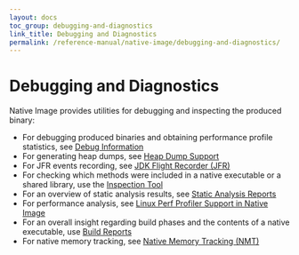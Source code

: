 ```yaml
---
layout: docs
toc_group: debugging-and-diagnostics
link_title: Debugging and Diagnostics
permalink: /reference-manual/native-image/debugging-and-diagnostics/
---
```


# Debugging and Diagnostics

Native Image provides utilities for debugging and inspecting the produced binary:
 - For debugging produced binaries and obtaining performance profile statistics, see [Debug Information](DebugInfo.md)
 - For generating heap dumps, see [Heap Dump Support](guides/create-heap-dump-from-native-executable.md)
 - For JFR events recording, see [JDK Flight Recorder (JFR)](JFR.md)
 - For checking which methods were included in a native executable or a shared library, use the [Inspection Tool](InspectTool.md)
 - For an overview of static analysis results, see [Static Analysis Reports](StaticAnalysisReports.md)
 - For performance analysis, see [Linux Perf Profiler Support in Native Image](PerfProfiling.md)
 - For an overall insight regarding build phases and the contents of a native executable, use [Build Reports](BuildReport.md)
 - For native memory tracking, see [Native Memory Tracking (NMT)](NMT.md)